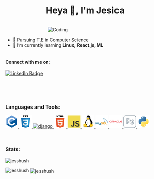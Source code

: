 <h1 align="center">Heya 👋, I'm Jesica</h1><br>
<img align="right" alt="Coding" width="370" src="https://cdnb.artstation.com/p/assets/images/images/028/991/999/original/anna-havrylyukh-.gif?1596125112"><br>
 
- 🔭 Pursuing T.E in Computer Science
- 🌱 I’m currently learning **Linux, React.js, ML**
  <br><br>


<div>
<h4 align="left">Connect with me on: </h4>

<a href="https://www.linkedin.com/in/jesica-annie-bijju-689696269/" align="center"><img src="https://img.shields.io/badge/LinkedIn-blue?style=for-the-badge&logo=linkedin&logoColor=white" alt="LinkedIn Badge"/>
</a>
</div>
<br><br><br>

<h3 align="left">Languages and Tools:</h3>
<p align="left"> <a href="https://www.cprogramming.com/" target="_blank" rel="noreferrer"> <img src="https://raw.githubusercontent.com/devicons/devicon/master/icons/c/c-original.svg" alt="c" width="40" height="40"/> </a> <a href="https://www.w3schools.com/css/" target="_blank" rel="noreferrer"> <img src="https://raw.githubusercontent.com/devicons/devicon/master/icons/css3/css3-original-wordmark.svg" alt="css3" width="40" height="40"/> </a> <a href="https://www.djangoproject.com/" target="_blank" rel="noreferrer"> <img src="https://cdn.worldvectorlogo.com/logos/django.svg" alt="django" width="40" height="40"/> </a> <a href="https://www.w3.org/html/" target="_blank" rel="noreferrer"> <img src="https://raw.githubusercontent.com/devicons/devicon/master/icons/html5/html5-original-wordmark.svg" alt="html5" width="40" height="40"/> </a> <a href="https://developer.mozilla.org/en-US/docs/Web/JavaScript" target="_blank" rel="noreferrer"> <img src="https://raw.githubusercontent.com/devicons/devicon/master/icons/javascript/javascript-original.svg" alt="javascript" width="40" height="40"/> </a> <a href="https://www.linux.org/" target="_blank" rel="noreferrer"> <img src="https://raw.githubusercontent.com/devicons/devicon/master/icons/linux/linux-original.svg" alt="linux" width="40" height="40"/> </a> <a href="https://www.mysql.com/" target="_blank" rel="noreferrer"> <img src="https://raw.githubusercontent.com/devicons/devicon/master/icons/mysql/mysql-original-wordmark.svg" alt="mysql" width="40" height="40"/> </a> <a href="https://www.oracle.com/" target="_blank" rel="noreferrer"> <img src="https://raw.githubusercontent.com/devicons/devicon/master/icons/oracle/oracle-original.svg" alt="oracle" width="40" height="40"/> </a> <a href="https://www.photoshop.com/en" target="_blank" rel="noreferrer"> <img src="https://raw.githubusercontent.com/devicons/devicon/master/icons/photoshop/photoshop-line.svg" alt="photoshop" width="40" height="40"/> </a> <a href="https://www.python.org" target="_blank" rel="noreferrer"> <img src="https://raw.githubusercontent.com/devicons/devicon/master/icons/python/python-original.svg" alt="python" width="40" height="40"/> </a> </p><br>


<h3 align="left">Stats:</h3>

<p><img align="center" src="https://github-readme-stats.vercel.app/api/top-langs?username=jesshush&show_icons=true&locale=en&layout=compact&bg_color=000000&text_color=ffffff" alt="jesshush" /></p>

<p>&nbsp;<img align="center" src="https://github-readme-stats.vercel.app/api?username=jesshush&show_icons=true&locale=en&bg_color=000000&text_color=ffffff" alt="jesshush" /><img align="left" src="https://github-readme-streak-stats.herokuapp.com/?user=jesshush&theme=dark" alt="jesshush" /></p>

